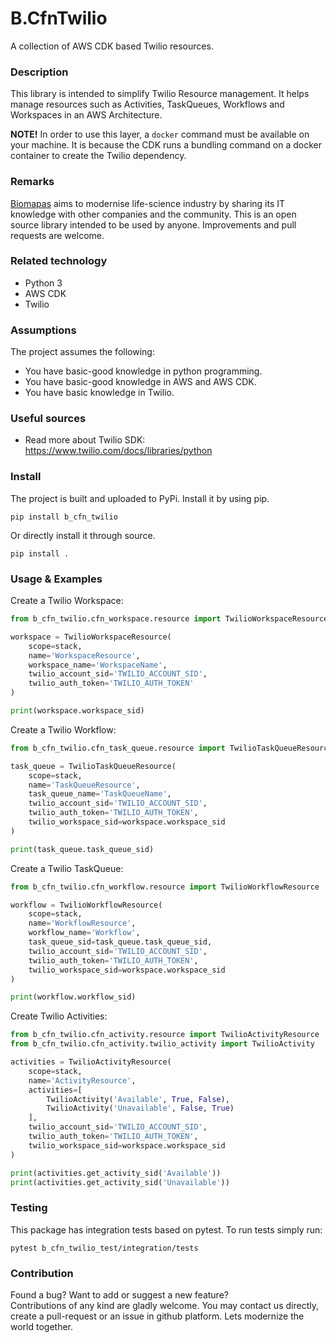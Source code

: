 # B.CfnTwilio

A collection of AWS CDK based Twilio resources.

### Description

This library is intended to simplify Twilio Resource management. It helps manage resources such as Activities, TaskQueues, Workflows and Workspaces in an AWS
Architecture.

**NOTE!** In order to use this layer, a `docker` command must be available on your machine. It is because the CDK runs a bundling command on a docker container
to create the Twilio dependency.

### Remarks

[Biomapas](https://biomapas.com) aims to modernise life-science industry by sharing its IT knowledge with other companies and the community. This is an open
source library intended to be used by anyone. Improvements and pull requests are welcome.

### Related technology

- Python 3
- AWS CDK
- Twilio

### Assumptions

The project assumes the following:

- You have basic-good knowledge in python programming.
- You have basic-good knowledge in AWS and AWS CDK.
- You have basic knowledge in Twilio.

### Useful sources

- Read more about Twilio SDK:<br>
  https://www.twilio.com/docs/libraries/python

### Install

The project is built and uploaded to PyPi. Install it by using pip.

```
pip install b_cfn_twilio
```

Or directly install it through source.

```
pip install .
```

### Usage & Examples

Create a Twilio Workspace:

```python
from b_cfn_twilio.cfn_workspace.resource import TwilioWorkspaceResource

workspace = TwilioWorkspaceResource(
    scope=stack,
    name='WorkspaceResource',
    workspace_name='WorkspaceName',
    twilio_account_sid='TWILIO_ACCOUNT_SID',
    twilio_auth_token='TWILIO_AUTH_TOKEN'
)

print(workspace.workspace_sid)

```

Create a Twilio Workflow:

```python
from b_cfn_twilio.cfn_task_queue.resource import TwilioTaskQueueResource

task_queue = TwilioTaskQueueResource(
    scope=stack,
    name='TaskQueueResource',
    task_queue_name='TaskQueueName',
    twilio_account_sid='TWILIO_ACCOUNT_SID',
    twilio_auth_token='TWILIO_AUTH_TOKEN',
    twilio_workspace_sid=workspace.workspace_sid
)

print(task_queue.task_queue_sid)

```

Create a Twilio TaskQueue:

```python
from b_cfn_twilio.cfn_workflow.resource import TwilioWorkflowResource

workflow = TwilioWorkflowResource(
    scope=stack,
    name='WorkflowResource',
    workflow_name='Workflow',
    task_queue_sid=task_queue.task_queue_sid,
    twilio_account_sid='TWILIO_ACCOUNT_SID',
    twilio_auth_token='TWILIO_AUTH_TOKEN',
    twilio_workspace_sid=workspace.workspace_sid
)

print(workflow.workflow_sid)

```

Create Twilio Activities:

```python
from b_cfn_twilio.cfn_activity.resource import TwilioActivityResource
from b_cfn_twilio.cfn_activity.twilio_activity import TwilioActivity

activities = TwilioActivityResource(
    scope=stack,
    name='ActivityResource',
    activities=[
        TwilioActivity('Available', True, False),
        TwilioActivity('Unavailable', False, True)
    ],
    twilio_account_sid='TWILIO_ACCOUNT_SID',
    twilio_auth_token='TWILIO_AUTH_TOKEN',
    twilio_workspace_sid=workspace.workspace_sid
)

print(activities.get_activity_sid('Available'))
print(activities.get_activity_sid('Unavailable'))

```

### Testing

This package has integration tests based on pytest. To run tests simply run:

```
pytest b_cfn_twilio_test/integration/tests
```

### Contribution

Found a bug? Want to add or suggest a new feature?<br>
Contributions of any kind are gladly welcome. You may contact us directly, create a pull-request or an issue in github platform. Lets modernize the world
together.